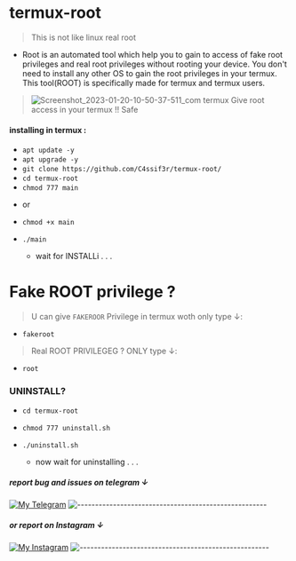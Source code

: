 # termux-root
> This is not like linux real root
   + Root is an automated tool which help you to gain to access of fake root privileges and real root privileges without rooting your device. You don't need to install any other OS to gain the root privileges in your termux. This tool(ROOT) is specifically made for termux and termux users.

> ![Screenshot_2023-01-20-10-50-37-511_com termux](https://user-images.githubusercontent.com/79422726/213639647-bde51b1d-6d28-40e8-b24a-b67c1a0ca6a1.jpg)
> Give root access in your termux !! Safe 

#### installing in termux :
  + `apt update -y`
  + `apt upgrade -y`
  + `git clone https://github.com/C4ssif3r/termux-root/`
  + `cd termux-root`
  + `chmod 777 main`
  - or
  + `chmod +x main`
  + `./main`

    - wait for INSTALLi . . .

# Fake ROOT privilege ?

> U can give `FAKEROOR` Privilege in termux woth only type ↓:
  + `fakeroot`

> Real ROOT PRIVILEGEG ? ONLY type ↓:

  + `root`

### UNINSTALL?

  + `cd termux-root`
  + `chmod 777 uninstall.sh`
  + `./uninstall.sh`
  
    - now wait for uninstalling . . .
##### report bug and issues on telegram ↓
[![My Telegram](https://img.shields.io/badge/Telegram-100000?style=for-the-badge&logo=telegram&logoColor=white)](https://t.me/AboutMji)
![-----------------------------------------------------](https://raw.githubusercontent.com/andreasbm/readme/master/assets/lines/rainbow.png)
##### or report on Instagram ↓
[![My Instagram](https://img.shields.io/badge/Instagram-100000?style=for-the-badge&logo=instagram&logoColor=white)](https://instagram.com/Mji_Devil)
![-----------------------------------------------------](https://raw.githubusercontent.com/andreasbm/readme/master/assets/lines/rainbow.png)
